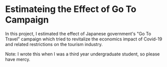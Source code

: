 # Estimateing the Effect of Go To Campaign
In this project, I estimated the effect of Japanese government's "Go To Travel" campaign which tried to revitalize the economics impact of Covid-19 and related restrictions on the tourism industry.

Note:
I wrote this when I was a third year undergraduate student, so please have mercy.
